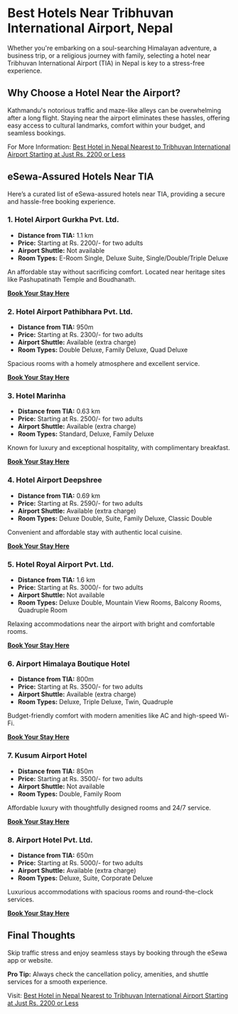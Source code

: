 # Best Hotels Near Tribhuvan International Airport, Nepal

Whether you're embarking on a soul-searching Himalayan adventure, a business trip, or a religious journey with family, selecting a hotel near Tribhuvan International Airport (TIA) in Nepal is key to a stress-free experience.

## Why Choose a Hotel Near the Airport?

Kathmandu's notorious traffic and maze-like alleys can be overwhelming after a long flight. Staying near the airport eliminates these hassles, offering easy access to cultural landmarks, comfort within your budget, and seamless bookings.

For More Information: [Best Hotel in Nepal Nearest to Tribhuvan International Airport Starting at Just Rs. 2200 or Less](https://esewahotels.com/blog-detail/best-hotel-in-nepal-nearest-to-tribhuvan-international-airport-starting-at-just-rs-2200-or-less?id=4)

## eSewa-Assured Hotels Near TIA

Here’s a curated list of eSewa-assured hotels near TIA, providing a secure and hassle-free booking experience.

### 1. Hotel Airport Gurkha Pvt. Ltd.
- **Distance from TIA:** 1.1 km  
- **Price:** Starting at Rs. 2200/- for two adults  
- **Airport Shuttle:** Not available  
- **Room Types:** E-Room Single, Deluxe Suite, Single/Double/Triple Deluxe  

An affordable stay without sacrificing comfort. Located near heritage sites like Pashupatinath Temple and Boudhanath.

**[Book Your Stay Here](#)**

### 2. Hotel Airport Pathibhara Pvt. Ltd.
- **Distance from TIA:** 950m  
- **Price:** Starting at Rs. 2300/- for two adults  
- **Airport Shuttle:** Available (extra charge)  
- **Room Types:** Double Deluxe, Family Deluxe, Quad Deluxe  

Spacious rooms with a homely atmosphere and excellent service.

**[Book Your Stay Here](#)**

### 3. Hotel Marinha
- **Distance from TIA:** 0.63 km  
- **Price:** Starting at Rs. 2500/- for two adults  
- **Airport Shuttle:** Available (extra charge)  
- **Room Types:** Standard, Deluxe, Family Deluxe  

Known for luxury and exceptional hospitality, with complimentary breakfast.

**[Book Your Stay Here](#)**

### 4. Hotel Airport Deepshree
- **Distance from TIA:** 0.69 km  
- **Price:** Starting at Rs. 2590/- for two adults  
- **Airport Shuttle:** Available (extra charge)  
- **Room Types:** Deluxe Double, Suite, Family Deluxe, Classic Double  

Convenient and affordable stay with authentic local cuisine.

**[Book Your Stay Here](#)**

### 5. Hotel Royal Airport Pvt. Ltd.
- **Distance from TIA:** 1.6 km  
- **Price:** Starting at Rs. 3000/- for two adults  
- **Airport Shuttle:** Not available  
- **Room Types:** Deluxe Double, Mountain View Rooms, Balcony Rooms, Quadruple Room  

Relaxing accommodations near the airport with bright and comfortable rooms.

**[Book Your Stay Here](#)**

### 6. Airport Himalaya Boutique Hotel
- **Distance from TIA:** 800m  
- **Price:** Starting at Rs. 3500/- for two adults  
- **Airport Shuttle:** Available (extra charge)  
- **Room Types:** Deluxe, Triple Deluxe, Twin, Quadruple  

Budget-friendly comfort with modern amenities like AC and high-speed Wi-Fi.

**[Book Your Stay Here](#)**

### 7. Kusum Airport Hotel
- **Distance from TIA:** 850m  
- **Price:** Starting at Rs. 3500/- for two adults  
- **Airport Shuttle:** Not available  
- **Room Types:** Double, Family Room  

Affordable luxury with thoughtfully designed rooms and 24/7 service.

**[Book Your Stay Here](#)**

### 8. Airport Hotel Pvt. Ltd.
- **Distance from TIA:** 650m  
- **Price:** Starting at Rs. 5000/- for two adults  
- **Airport Shuttle:** Available (extra charge)  
- **Room Types:** Deluxe, Suite, Corporate Deluxe  

Luxurious accommodations with spacious rooms and round-the-clock services.

**[Book Your Stay Here](#)**

## Final Thoughts

Skip traffic stress and enjoy seamless stays by booking through the eSewa app or website. 

**Pro Tip:** Always check the cancellation policy, amenities, and shuttle services for a smooth experience.

Visit: [Best Hotel in Nepal Nearest to Tribhuvan International Airport Starting at Just Rs. 2200 or Less](https://esewahotels.com/blog-detail/best-hotel-in-nepal-nearest-to-tribhuvan-international-airport-starting-at-just-rs-2200-or-less?id=4)


